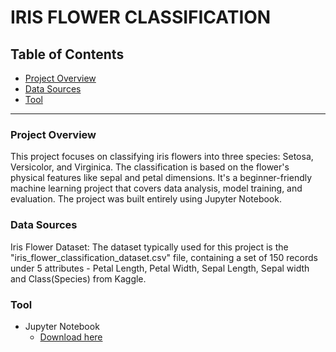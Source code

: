 # IRIS FLOWER CLASSIFICATION

## Table of Contents
- [Project Overview](#project-overview)
- [Data Sources](#data-sources)
- [Tool](#tool)

---

### Project Overview
This project focuses on classifying iris flowers into three species: Setosa, Versicolor, and Virginica. The classification is based on the flower's physical features like sepal and petal dimensions. It's a beginner-friendly machine learning project that covers data analysis, model training, and evaluation. The project was built entirely using Jupyter Notebook.

### Data Sources
Iris Flower Dataset: The dataset typically used for this project is the "iris_flower_classification_dataset.csv" file, containing a set of 150 records under 5 attributes - Petal Length, Petal Width, Sepal Length, Sepal width and Class(Species) from Kaggle.

### Tool
- Jupyter Notebook
  - [Download here](https://jupyter.org/)
